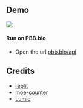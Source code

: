 ## Demo


<a href="https://pbb.bio/api"><img src="https://pbb.bio/1"></img></a>


#### Run on PBB.bio

- Open the url [pbb.bio/api](https://pbb.bio/api)
## Credits

*   [replit](https://replit.com/)
*   [moe-counter](https://moe-counter.glitch.me/)
*   [Lumie](https://github.com/LumieOwO) 


